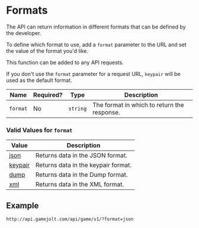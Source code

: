 # Formats

The API can return information in different formats that can be defined by the developer.

To define which format to use, add a `format` parameter to the URL and set the value of the format
you'd like.

This function can be added to any API requests.

If you don't use the `format` parameter for a request URL, `keypair` will be used as the default
format.

| Name     | Required? | Type     | Description                                 |
| -------- | --------- | -------- | ------------------------------------------- |
| `format` | No        | `string` | The format in which to return the response. |

### Valid Values for `format`

| Value                                                        | Description                         |
| ------------------------------------------------------------ | ----------------------------------- |
| [json](https://gamejolt.com/game-api/doc/formats/json)       | Returns data in the JSON format.    |
| [keypair](https://gamejolt.com/game-api/doc/formats/keypair) | Returns data in the keypair format. |
| [dump](https://gamejolt.com/game-api/doc/formats/dump)       | Returns data in the Dump format.    |
| [xml](https://gamejolt.com/game-api/doc/formats/xml)         | Returns data in the XML format.     |

## Example

```
http://api.gamejolt.com/api/game/v1/?format=json
```
